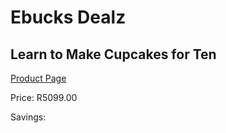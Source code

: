 
# Ebucks Dealz
## Learn to Make Cupcakes for Ten
[Product Page](https://www.ebucks.com/web/shop/productSelected.do?prodId=612207395&catId=714893646)

Price: R5099.00

Savings: 


	
